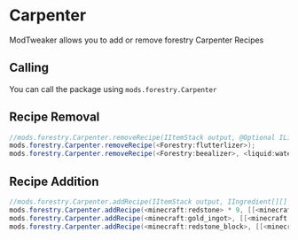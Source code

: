 # Carpenter

ModTweaker allows you to add or remove forestry Carpenter Recipes

## Calling
You can call the  package using `mods.forestry.Carpenter`

## Recipe Removal

```JAVA
//mods.forestry.Carpenter.removeRecipe(IItemStack output, @Optional ILiquidStack fluidInput);
mods.forestry.Carpenter.removeRecipe(<Forestry:flutterlizer>);
mods.forestry.Carpenter.removeRecipe(<Forestry:beealizer>, <liquid:water>);
```


## Recipe Addition

```JAVA
//mods.forestry.Carpenter.addRecipe(IItemStack output, IIngredient[][] ingredients, int packagingTime, @Optional ILiquidStack fluidInput, @Optional IItemStack box)
mods.forestry.Carpenter.addRecipe(<minecraft:redstone> * 9, [[<minecraft:redstone_block>]], 30);
mods.forestry.Carpenter.addRecipe(<minecraft:gold_ingot>, [[<minecraft:gold_block>]], 30, <liquid:honey>);
mods.forestry.Carpenter.addRecipe(<minecraft:redstone_block>, [[<minecraft:redstone>,<minecraft:redstone>,<minecraft:redstone>],[<minecraft:redstone>,<minecraft:redstone>,<minecraft:redstone>],[<minecraft:redstone>,<minecraft:redstone>,<minecraft:redstone>]], 60, <liquid:water>, <minecraft:stone>);
```


